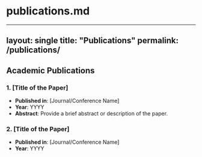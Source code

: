 # publications.md
---
layout: single
title: "Publications"
permalink: /publications/
---

## Academic Publications

### 1. [Title of the Paper]
- **Published in**: [Journal/Conference Name]
- **Year**: YYYY
- **Abstract**: Provide a brief abstract or description of the paper.

### 2. [Title of the Paper]
- **Published in**: [Journal/Conference Name]
- **Year**: YYYY
